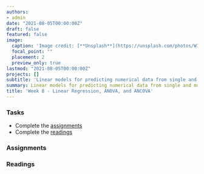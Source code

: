```yaml
---
authors:
- admin
date: "2021-08-05T00:00:00Z"
draft: false
featured: false
image:
  caption: 'Image credit: [**Unsplash**](https://unsplash.com/photos/WI5PNcoFFN4)'
  focal_point: ""
  placement: 2
  preview_only: true
lastmod: "2021-08-05T00:00:00Z"
projects: []
subtitle: 'Linear models for predicting numerical data from single and multiple variables :chart_with_upwards_trend:'
summary: Linear models for predicting numerical data from single and multiple variables.
title: 'Week 8 - Linear Regression, ANOVA, and ANCOVA'
---
```


### Tasks

- Complete the [assignments](/post/08-week/#assignments)
- Complete the [readings](/post/08-week/#readings)

### Assignments

### Readings